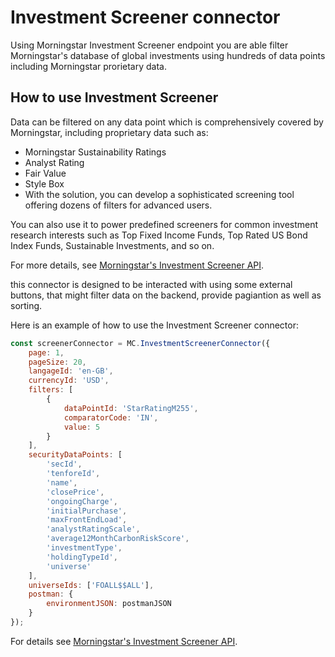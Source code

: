 Investment Screener connector
=============================

Using Morningstar Investment Screener endpoint you are able filter Morningstar's database of global investments using hundreds of data points including Morningstar prorietary data.

How to use Investment Screener
----------------

Data can be filtered on any data point which is comprehensively covered by Morningstar, including proprietary data such as:

 * Morningstar Sustainability Ratings
 * Analyst Rating
 * Fair Value
 * Style Box
 * With the solution, you can develop a sophisticated screening tool offering dozens of filters for advanced users.

You can also use it to power predefined screeners for common investment research interests such as Top Fixed Income Funds, Top Rated US Bond Index Funds, Sustainable Investments, and so on.

For more details, see [Morningstar's Investment Screener API].

<!-- Links -->
[Morningstar's Investment Screener API]: https://developer.morningstar.com/direct-web-services/documentation/api-reference/screener/investment-screener

this connector is designed to be interacted with using some external buttons, that might filter data on the backend, provide pagiantion as well as sorting.

Here is an example of how to use the Investment Screener connector:

```js
const screenerConnector = MC.InvestmentScreenerConnector({
    page: 1,
    pageSize: 20,
    langageId: 'en-GB',
    currencyId: 'USD',
    filters: [
        {
            dataPointId: 'StarRatingM255',
            comparatorCode: 'IN',
            value: 5
        }
    ],
    securityDataPoints: [
        'secId',
        'tenforeId',
        'name',
        'closePrice',
        'ongoingCharge',
        'initialPurchase',
        'maxFrontEndLoad',
        'analystRatingScale',
        'average12MonthCarbonRiskScore',
        'investmentType',
        'holdingTypeId',
        'universe'
    ],
    universeIds: ['FOALL$$ALL'],
    postman: {
        environmentJSON: postmanJSON
    }
});
```

For details see [Morningstar's Investment Screener API].

